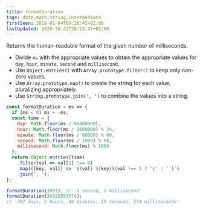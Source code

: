 ```yaml
---
title: formatDuration
tags: date,math,string,intermediate
firstSeen: 2018-01-04T09:26:42+02:00
lastUpdated: 2020-10-22T20:23:47+03:00
---
```


Returns the human-readable format of the given number of milliseconds.

- Divide `ms` with the appropriate values to obtain the appropriate values for `day`, `hour`, `minute`, `second` and `millisecond`.
- Use `Object.entries()` with `Array.prototype.filter()` to keep only non-zero values.
- Use `Array.prototype.map()` to create the string for each value, pluralizing appropriately.
- Use `String.prototype.join(', ')` to combine the values into a string.

```js
const formatDuration = ms => {
  if (ms < 0) ms = -ms;
  const time = {
    day: Math.floor(ms / 86400000),
    hour: Math.floor(ms / 3600000) % 24,
    minute: Math.floor(ms / 60000) % 60,
    second: Math.floor(ms / 1000) % 60,
    millisecond: Math.floor(ms) % 1000
  };
  return Object.entries(time)
    .filter(val => val[1] !== 0)
    .map(([key, val]) => `${val} ${key}${val !== 1 ? 's' : ''}`)
    .join(', ');
};
```

```js
formatDuration(1001); // '1 second, 1 millisecond'
formatDuration(34325055574);
// '397 days, 6 hours, 44 minutes, 15 seconds, 574 milliseconds'
```
